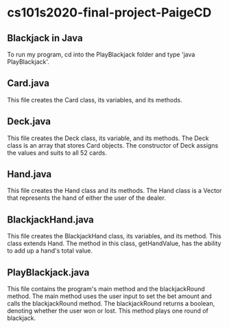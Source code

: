 # cs101s2020-final-project-PaigeCD
## Blackjack in Java
To run my program, cd into the PlayBlackjack folder and type 'java PlayBlackjack'.

## Card.java
  This file creates the Card class, its variables, and its methods.

## Deck.java
  This file creates the Deck class, its variable, and its methods. The Deck class is an array that stores Card objects.
  The constructor of Deck assigns the values and suits to all 52 cards.

## Hand.java
  This file creates the Hand class and its methods. The Hand class is a Vector that represents the hand of either the user of the dealer.

## BlackjackHand.java
  This file creates the BlackjackHand class, its variables, and its method. This class extends Hand. The method in this class, getHandValue, has the ability to add up a hand's total value.

## PlayBlackjack.java
  This file contains the program's main method and the blackjackRound method. The main method uses the user input to set the bet amount and calls the blackjackRound method. The blackjackRound returns a boolean, denoting whether the user won or lost. This method plays one round of blackjack.
